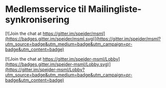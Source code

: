 # Medlemsservice til Mailingliste-synkronisering

[![Join the chat at https://gitter.im/spejder/msml](https://badges.gitter.im/spejder/msml.svg)](https://gitter.im/spejder/msml?utm_source=badge&utm_medium=badge&utm_campaign=pr-badge&utm_content=badge)

[![Join the chat at https://gitter.im/spejder-msml/Lobby](https://badges.gitter.im/spejder-msml/Lobby.svg)](https://gitter.im/spejder-msml/Lobby?utm_source=badge&utm_medium=badge&utm_campaign=pr-badge&utm_content=badge)
